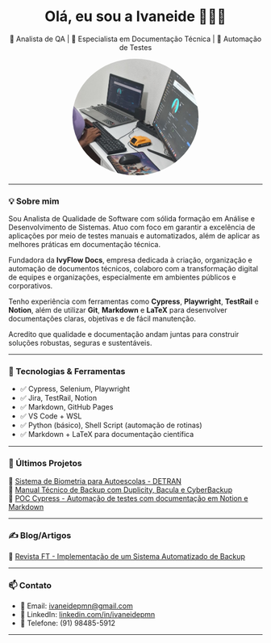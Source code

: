 <h1 align="center">Olá, eu sou a Ivaneide 👩🏽‍💻</h1>

<p align="center">🌱 Analista de QA | 📝 Especialista em Documentação Técnica | 🧪 Automação de Testes</p>

<p align="center">
  <img src="iv.jpeg.jpeg" alt="Foto de Ivaneide Pires Monteiro do Nascimento" width="250px" style="border-radius: 50%;" />
</p>

---

### 💡 Sobre mim

Sou Analista de Qualidade de Software com sólida formação em Análise e Desenvolvimento de Sistemas. Atuo com foco em garantir a excelência de aplicações por meio de testes manuais e automatizados, além de aplicar as melhores práticas em documentação técnica.

Fundadora da **IvyFlow Docs**, empresa dedicada à criação, organização e automação de documentos técnicos, colaboro com a transformação digital de equipes e organizações, especialmente em ambientes públicos e corporativos.

Tenho experiência com ferramentas como **Cypress**, **Playwright**, **TestRail** e **Notion**, além de utilizar **Git**, **Markdown** e **LaTeX** para desenvolver documentações claras, objetivas e de fácil manutenção.

Acredito que qualidade e documentação andam juntas para construir soluções robustas, seguras e sustentáveis.

---

### 🔧 Tecnologias & Ferramentas

- ✅ Cypress, Selenium, Playwright  
- ✅ Jira, TestRail, Notion  
- ✅ Markdown, GitHub Pages  
- ✅ VS Code + WSL  
- ✅ Python (básico), Shell Script (automação de rotinas)  
- ✅ Markdown + LaTeX para documentação científica  

---

### 📘 Últimos Projetos

🔹 [Sistema de Biometria para Autoescolas - DETRAN](https://github.com/ivaneidepmn/biometria-detran)  
🔹 [Manual Técnico de Backup com Duplicity, Bacula e CyberBackup](https://github.com/ivaneidepmn/manual-backup)  
🔹 [POC Cypress - Automação de testes com documentação em Notion e Markdown](https://github.com/ivaneidepmn/teste-cypress-doc)  

---

### ✍️ Blog/Artigos

🔸 [Revista FT - Implementação de um Sistema Automatizado de Backup](https://revistaft.com.br/implementacao-de-um-sistema-automatizado-de-backup-para-banco-de-dados-uma-analise-de-ferramentas-para-pequenas-e-medias-empresa/)

---

### 📫 Contato

- 📧 Email: ivaneidepmn@gmail.com  
- 💼 LinkedIn: [linkedin.com/in/ivaneidepmn](https://linkedin.com/in/ivaneidepmn)  
- 📱 Telefone: (91) 98485-5912  

---
